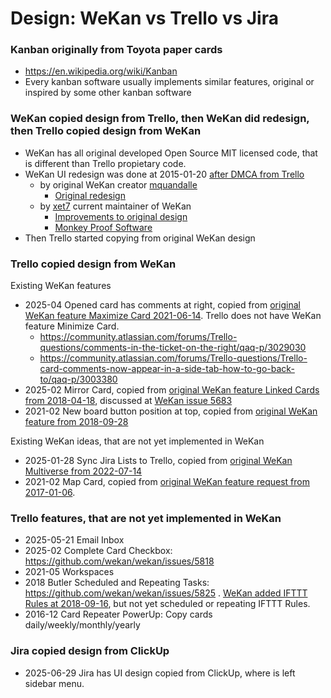 # Design: WeKan vs Trello vs Jira

### Kanban originally from Toyota paper cards

- https://en.wikipedia.org/wiki/Kanban
- Every kanban software usually implements similar features, original or inspired by some other kanban software

### WeKan copied design from Trello, then WeKan did redesign, then Trello copied design from WeKan

- WeKan has all original developed Open Source MIT licensed code, that is different than Trello propietary code. 
- WeKan UI redesign was done at 2015-01-20 [after DMCA from Trello](../FAQ/FAQ.md#werent-you-called-libreboard-before)
  - by original WeKan creator [mquandalle](https://github.com/mquandalle)
    - [Original redesign](../FAQ/FAQ.md#werent-you-called-libreboard-before)
  - by [xet7](https://github.com/xet7) current maintainer of WeKan
    - [Improvements to original design](Design-Principles.md)
    - [Monkey Proof Software](Monkey-Proof-Software.md)
- Then Trello started copying from original WeKan design

### Trello copied design from WeKan

Existing WeKan features

- 2025-04 Opened card has comments at right, copied from [original WeKan feature Maximize Card 2021-06-14](https://github.com/wekan/wekan/blob/main/CHANGELOG.md#v535-2021-06-14-wekan-release). Trello does not have WeKan feature Minimize Card.
  - https://community.atlassian.com/forums/Trello-questions/comments-in-the-ticket-on-the-right/qaq-p/3029030
  - https://community.atlassian.com/forums/Trello-questions/Trello-card-comments-now-appear-in-a-side-tab-how-to-go-back-to/qaq-p/3003380
- 2025-02 Mirror Card, copied from [original WeKan feature Linked Cards from 2018-04-18](https://github.com/wekan/wekan/pull/1592), discussed at [WeKan issue 5683](https://github.com/wekan/wekan/issues/5683)
- 2021-02 New board button position at top, copied from [original WeKan feature from 2018-09-28](../../CHANGELOG.md#v1511-2018-09-28-wekan-edge-release)

Existing WeKan ideas, that are not yet implemented in WeKan

- 2025-01-28 Sync Jira Lists to Trello, copied from [original WeKan Multiverse from 2022-07-14](https://boards.wekan.team/b/JctQEtkayWXTTJyzt/wekan-multiverse)
- 2021-02 Map Card, copied from [original WeKan feature request from 2017-01-06](https://github.com/wekan/wekan/issues/755).

### Trello features, that are not yet implemented in WeKan

- 2025-05-21 Email Inbox
- 2025-02 Complete Card Checkbox: https://github.com/wekan/wekan/issues/5818
- 2021-05 Workspaces
- 2018 Butler Scheduled and Repeating Tasks: https://github.com/wekan/wekan/issues/5825 . [WeKan added IFTTT Rules at 2018-09-16](../../CHANGELOG.md#v147-2018-09-16-wekan-release), but not yet scheduled or repeating IFTTT Rules.
- 2016-12 Card Repeater PowerUp: Copy cards daily/weekly/monthly/yearly

### Jira copied design from ClickUp

- 2025-06-29 Jira has UI design copied from ClickUp, where is left sidebar menu.
